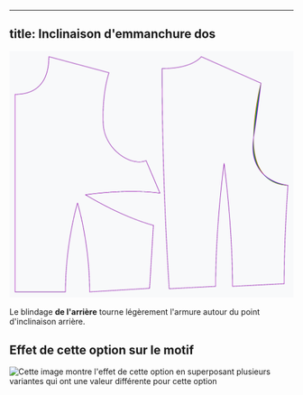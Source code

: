 ***

## title: Inclinaison d'emmanchure dos

![L'effet de l'option de fixation du blindage arrière sur le motif](sample.png)

Le blindage **de l'arrière** tourne légèrement l'armure autour du point d'inclinaison arrière.

## Effet de cette option sur le motif

![Cette image montre l'effet de cette option en superposant plusieurs variantes qui ont une valeur différente pour cette option](bella\_backarmholeslant\_sample.svg "Effet de cette option sur le motif")
